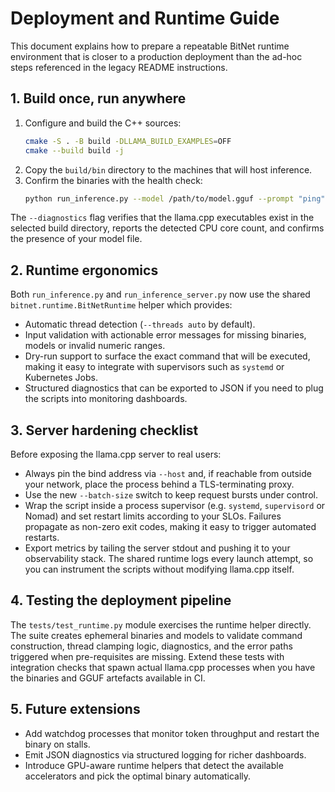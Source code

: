 # Deployment and Runtime Guide

This document explains how to prepare a repeatable BitNet runtime environment
that is closer to a production deployment than the ad-hoc steps referenced in
the legacy README instructions.

## 1. Build once, run anywhere

1. Configure and build the C++ sources:
   ```bash
   cmake -S . -B build -DLLAMA_BUILD_EXAMPLES=OFF
   cmake --build build -j
   ```
2. Copy the `build/bin` directory to the machines that will host inference.
3. Confirm the binaries with the health check:
   ```bash
   python run_inference.py --model /path/to/model.gguf --prompt "ping" --dry-run --diagnostics
   ```

The `--diagnostics` flag verifies that the llama.cpp executables exist in the
selected build directory, reports the detected CPU core count, and confirms the
presence of your model file.

## 2. Runtime ergonomics

Both `run_inference.py` and `run_inference_server.py` now use the shared
`bitnet.runtime.BitNetRuntime` helper which provides:

- Automatic thread detection (`--threads auto` by default).
- Input validation with actionable error messages for missing binaries, models
  or invalid numeric ranges.
- Dry-run support to surface the exact command that will be executed, making it
  easy to integrate with supervisors such as `systemd` or Kubernetes Jobs.
- Structured diagnostics that can be exported to JSON if you need to plug the
  scripts into monitoring dashboards.

## 3. Server hardening checklist

Before exposing the llama.cpp server to real users:

- Always pin the bind address via `--host` and, if reachable from outside your
  network, place the process behind a TLS-terminating proxy.
- Use the new `--batch-size` switch to keep request bursts under control.
- Wrap the script inside a process supervisor (e.g. `systemd`, `supervisord` or
  Nomad) and set restart limits according to your SLOs.  Failures propagate as
  non-zero exit codes, making it easy to trigger automated restarts.
- Export metrics by tailing the server stdout and pushing it to your
  observability stack.  The shared runtime logs every launch attempt, so you can
  instrument the scripts without modifying llama.cpp itself.

## 4. Testing the deployment pipeline

The `tests/test_runtime.py` module exercises the runtime helper directly.  The
suite creates ephemeral binaries and models to validate command construction,
thread clamping logic, diagnostics, and the error paths triggered when
pre-requisites are missing.  Extend these tests with integration checks that
spawn actual llama.cpp processes when you have the binaries and GGUF artefacts
available in CI.

## 5. Future extensions

- Add watchdog processes that monitor token throughput and restart the binary
  on stalls.
- Emit JSON diagnostics via structured logging for richer dashboards.
- Introduce GPU-aware runtime helpers that detect the available accelerators and
  pick the optimal binary automatically.
